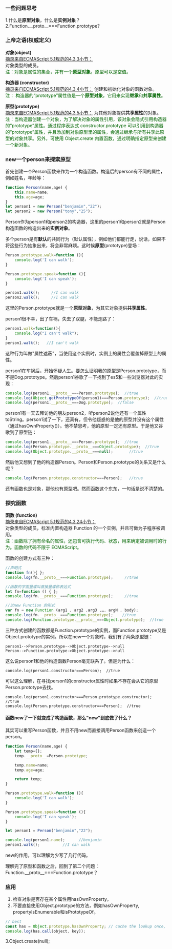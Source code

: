 ### 一些问题思考
1.什么是**原型对象**，什么是**实例对象**？<br>
2.Function.\_\_proto\_\_===Function.prototype?

### 上帝之语(权威定义)

**对象(object)**<br>
[摘录来自ECMAScript 5.1规范的4.3.3小节：](http://yanhaijing.com/es5/#14)<br>
对象类型的成员。<br>
<font color="#006600">注：对象是属性的集合，并有一个**原型对象**。原型可以是空值。</font>

**构造器 (constructor)**<br>
[摘录来自ECMAScript 5.1规范的4.3.4小节：](http://yanhaijing.com/es5/#14)
创建和初始化对象的函数对象。<br>
<font color="#006600">注： 构造器的“prototype”属性值是一个**原型对象**，它用来实现**继承**和**共享属性**。</font>

**原型(prototype)**<br>
[摘录来自ECMAScript 5.1规范的4.3.5小节：](http://yanhaijing.com/es5/#14)
为其他对象提供**共享属性**的对象。<br>
<font color="#006600">注：当构造器创建一个对象，为了解决对象的属性引用，该对象会隐式引用构造器的“prototype”属性。通过程序表达式 constructor.prototype 可以引用到构造器的“prototype”属性，并且添加到对象原型里的属性，会通过继承与所有共享此原型的对象共享。另外，可使用 Object.create 内置函数，通过明确指定原型来创建一个新对象。</font>

### new一个person来探索原型
首先创建一个Person函数来作为一个构造函数。构造后的person有不同的属性，例如姓名，年龄等：
``` javascript
function Person(name,age) {
    this.name=name;
    this.age=age;
}
let person1 = new Person("benjamin","22");
let person2 = new Person("tony","25");
```
Person作为person1和person2的构造器，这里的person1和person2就是Person构造函数的构造出来的**实例对象**。

多个person是有**默认**的共同行为（默认属性），例如他们都能行走，说话，如果不将这些行为抽象出来，将会非常麻烦。这时候**原型**(prototype)登场：
``` javascript
Person.prototype.walk=function (){
    console.log('I can walk');
}

Person.prototype.speak=function (){
    console.log('I can speak');
}

person1.walk();     //I can walk
person2.walk();     //I can walk
```
这里的Person.prototype就是一个**原型对象**，为其它对象提供**共享属性**。

person1很不幸，出了车祸，失去了双腿，不能走路了：
``` javascript
person1.walk=function(){
    console.log("I can't walk");
}
person1.walk();   //I can't walk
```
这种行为叫做"属性遮蔽"，当使用这个实例时，实例上的属性会覆盖掉原型上的属性。

person1在车祸后，开始怀疑人生。要怎么证明我的原型是Person.prototype，而不是Dog.prototype。然后person1谷歌了一下找到了es5和一些浏览器对此的实现：
``` javascript
console.log(person1.__proto__===Person.prototype);  //true
console.log(Object.getPrototypeOf(person1)===Person.prototype);  //true
console.log(person1.__proto__===Dog.prototype);  //false
```
person1有一天去拜访他的朋友person2，听person2说他还有一个属性toString。person1试了一下，还真有，但令他疑惑的是他的原型并没有这个属性（通过hasOwnProperty()）。他不禁思考，他的原型一定还有原型。于是他又谷歌到了原型链：
``` javascript
console.log(person1.__proto__===Person.prototype);  //true
console.log(Person.prototype.__proto__===Object.prototype);  //true
console.log(Object.prototype.__proto__===null);       //true
```

然后他又想到了他的构造器Person。Person和Person.prototype的关系又是什么呢？
``` javascript
console.log(Person.prototype.constructor===Person);   //true
```

还有函数也是对象，那他也有原型吧。然而函数这个东东，一句话是说不清楚的。


### 探究函数

**函数 (function)**<br>
[摘录来自ECMAScript 5.1规范的4.3.24小节：](http://yanhaijing.com/es5/#14)<br>
对象类型的成员，标准内置构造器 Function 的一个实例，并且可做为子程序被调用。<br>
<font color="#006600">注：函数除了拥有命名的属性，还包含可执行代码、状态，用来确定被调用时的行为。函数的代码不限于 ECMAScript。</font>

函数的创建方式有三种：
``` javascript
//声明式
function fn(){ };
console.log(fn.__proto__===Function.prototype);     //true

//函数的字面量或叫直接量或称表达式
let fn=function () { };
console.log(fn.__proto__===Function.prototype);     //true

//以new Function 的形式
var fn = new Function (arg1 , arg2 ,arg3 ,…, argN , body); 
console.log(fn.__proto__===Function.prototype);    //true
console.log(Function.prototype.__proto__===Object.prototype);  //true
```
三种方式创建的函数都是Function.prototype的实例，而Function.prototype又是Object.prototype的实例。所以在new一个对象时，我们有了两条原型链：
```
person1-->Person.prototype-->Object.prototype-->null
Person-->Function.prototype->Object.prototype-->null
```
这么说person1和他的构造函数Person毫无联系了。但是为什么：
```
console.log(person1.constructor===Person);  //true
```
可以这么理解，在寻找person1的constructor属性时如果不存在会从它的原型Person.prototype去找。
```
console.log(person1.constructor===Person.prototype.constructor);  //true
console.log(Person.prototype.constructor===Person);  //true
```


#### 函数new了一下就变成了构造函数，那么"new"到底做了什么？
其实可以重写Person函数，并且不用new而直接调用Person函数来创造一个person。
``` js
function Person(name,age) {
    let temp={};
    temp.__proto__=Person.prototype;

    temp.name=name;
    temp.age=age;

    return temp;
}

Person.prototype.walk=function (){
    console.log('I can walk');
}

Person.prototype.speak=function (){
    console.log('I can speak');
}

let person1 = Person("benjamin","22");

console.log(person1.name);      //benjamin
person1.walk();          //I can walk  
```
new的作用，可以理解为少写了几行代码。

理解完了原型和函数之后，回到了第二个问题：Function.\_\_proto\_\_===Function.prototype？


### 应用
1. 检查对象是否存在某个属性用hasOwnProperty。
2. 不要直接使用Object.prototype的方法，例如hasOwnProperty, propertyIsEnumerable和isPrototypeOf。
``` js
// best
const has = Object.prototype.hasOwnProperty; // cache the lookup once, in module scope.
console.log(has.call(object, key));
```
3.Object.create(null);






























